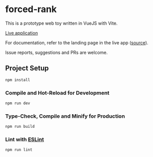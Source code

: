 # forced-rank

This is a prototype web toy written in VueJS with Vite.

[Live application](https://crazyscot.github.io/forced-rank/)

For documentation, refer to the landing page in the live app ([source](src/views/AboutView.vue)).

Issue reports, suggestions and PRs are welcome.

## Project Setup

```sh
npm install
```

### Compile and Hot-Reload for Development

```sh
npm run dev
```

### Type-Check, Compile and Minify for Production

```sh
npm run build
```

### Lint with [ESLint](https://eslint.org/)

```sh
npm run lint
```
